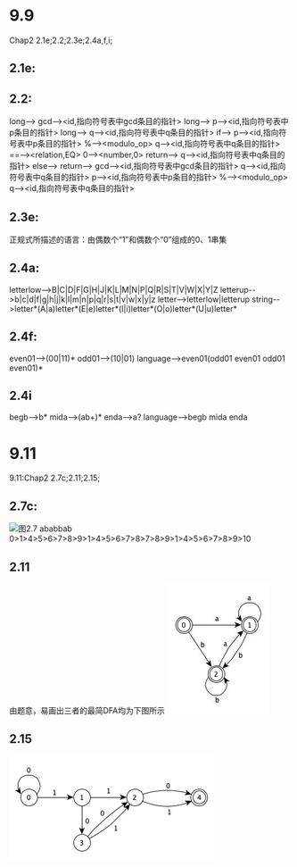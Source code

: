 # 9.9
Chap2 2.1e;2.2;2.3e;2.4a,f,i;
## 2.1e:

## 2.2:
long--><long>
gcd--><id,指向符号表中gcd条目的指针>
long--><long>
p--><id,指向符号表中p条目的指针>
long--><long>
q--><id,指向符号表中q条目的指针>
if--><if>
p--><id,指向符号表中p条目的指针>
%--><modulo_op>
q--><id,指向符号表中q条目的指针>
==--><relation,EQ>
0--><number,0>
return--><return>
q--><id,指向符号表中q条目的指针>
else--><else>
return--><return>
gcd--><id,指向符号表中gcd条目的指针>
q--><id,指向符号表中q条目的指针>
p--><id,指向符号表中p条目的指针>
%--><modulo_op>
q--><id,指向符号表中q条目的指针>

## 2.3e:
正规式所描述的语言：由偶数个“1”和偶数个“0”组成的0、1串集

## 2.4a:
letterlow-->B|C|D|F|G|H|J|K|L|M|N|P|Q|R|S|T|V|W|X|Y|Z
letterup-->b|c|d|f|g|h|j|k|l|m|n|p|q|r|s|t|v|w|x|y|z
letter-->letterlow|letterup
string-->letter\*(A|a)letter\*(E|e)letter\*(I|i)letter\*(O|o)letter\*(U|u)letter\*

## 2.4f:
even01-->(00|11)\*
odd01-->(10|01)
language-->even01(odd01 even01 odd01 even01)\*

## 2.4i
begb-->b\*
mida-->(ab+)\*
enda-->a?
language-->begb mida enda

# 9.11
9.11:Chap2 2.7c;2.11;2.15;

## 2.7c:
![图2.7](2.7jpg)
ababbab
0>1>4>5>6>7>8>9>1>4>5>6>7>8>7>8>9>1>4>5>6>7>8>9>10

## 2.11
由题意，易画出三者的最简DFA均为下图所示
![图2.11](2.11.jpg)

## 2.15
![图2.15](2.15.jpg)












